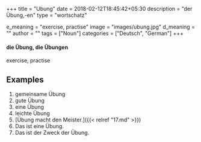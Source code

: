 +++
title = "Ubung"
date = 2018-02-12T18:45:42+05:30
description = "der Übung,-en"
type = "wortschatz"

e_meaning = "exercise, practise"
image = "images/ubung.jpg"
d_meaning = ""
author = ""
tags = ["Noun"]
categories = ["Deutsch", "German"]
+++

#### die Übung, die Übungen

exercise, practise

## Examples
1. gemeinsame Übung
2. gute Übung
3. eine Übung
4. leichte Übung
5. [Übung macht den Meister.]({{< relref "17.md" >}})
6. Das ist eine Übung.
7. Das ist der Zweck der Übung.
